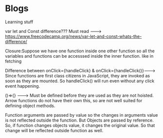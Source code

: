 # Blogs
Learning stuff

var let and Const difference???
 Must read --->  https://www.freecodecamp.org/news/var-let-and-const-whats-the-difference/
 
Closure:Suppose we have one function inside one other function so all the variables and functions can be accesssed inside the inner function.
like in fetching


Difference between onClick={handleClick} & onClick={handleClick()}---> Since functions are first class citizens in JavaScript, they are invoked as soon as they are mounted. So handleClick() will run even without any click event happening.


()=>{} ---> Must be defined before they are used as they are not hoisted. Arrow functions do not have their own this, so are not well suited for defining object methods.


Function arguments are passed by value so the changes in arguments value is not reflected outside the function.
But Objects are passed by reference. So, if function changes objects value, it changes the original value. So that change will be reflected outside function as well.



